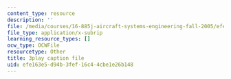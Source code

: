 ```yaml
---
content_type: resource
description: ''
file: /media/courses/16-885j-aircraft-systems-engineering-fall-2005/efe163e5d94b3fef16c44cbe1e26b148_J5mwRqyxPIA.srt
file_type: application/x-subrip
learning_resource_types: []
ocw_type: OCWFile
resourcetype: Other
title: 3play caption file
uid: efe163e5-d94b-3fef-16c4-4cbe1e26b148
---
```

